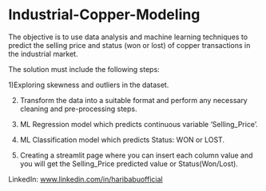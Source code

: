 # Industrial-Copper-Modeling

The objective is to use data analysis and machine learning techniques to predict the selling price and status (won or lost) of copper transactions in the industrial market.

The solution must include the following steps:


  1)Exploring skewness and outliers in the dataset.
  
  2) Transform the data into a suitable format and perform any necessary cleaning and pre-processing steps.  
  
  3) ML Regression model which predicts continuous variable ‘Selling_Price’.
  
  4) ML Classification model which predicts Status: WON or LOST.
  
  5) Creating a streamlit page where you can insert each column value and you will get the Selling_Price predicted value or Status(Won/Lost).

LinkedIn: www.linkedin.com/in/haribabuofficial
